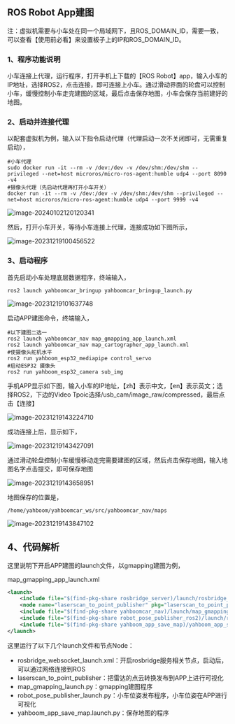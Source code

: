 ## ROS Robot App建图

注：虚拟机需要与小车处在同一个局域网下，且ROS_DOMAIN_ID，需要一致，可以查看【使用前必看】来设置板子上的IP和ROS_DOMAIN_ID。

### 1、程序功能说明

小车连接上代理，运行程序，打开手机上下载的【ROS Robot】app，输入小车的IP地址，选择ROS2，点击连接，即可连接上小车。通过滑动界面的轮盘可以控制小车，缓慢控制小车走完建图的区域，最后点击保存地图，小车会保存当前建好的地图。

### 2、**启动并连接代理**

以配套虚拟机为例，输入以下指令启动代理（代理启动一次不关闭即可，无需重复启动），

```shell
#小车代理
sudo docker run -it --rm -v /dev:/dev -v /dev/shm:/dev/shm --privileged --net=host microros/micro-ros-agent:humble udp4 --port 8090 -v4
#摄像头代理（先启动代理再打开小车开关）
docker run -it --rm -v /dev:/dev -v /dev/shm:/dev/shm --privileged --net=host microros/micro-ros-agent:humble udp4 --port 9999 -v4
```

![image-20240102120120341](image-20240102120120341.png)

然后，打开小车开关，等待小车连接上代理，连接成功如下图所示，

![image-20231219100456522](image-20231219100456522.png)

### 3、启动程序

首先启动小车处理底层数据程序，终端输入，

```shell
ros2 launch yahboomcar_bringup yahboomcar_bringup_launch.py
```

![image-20231219101637748](image-20231219101637748.png)

启动APP建图命令，终端输入，

```shell
#以下建图二选一
ros2 launch yahboomcar_nav map_gmapping_app_launch.xml
ros2 launch yahboomcar_nav map_cartographer_app_launch.xml
#使摄像头舵机水平
ros2 run yahboom_esp32_mediapipe control_servo
#启动ESP32 摄像头
ros2 run yahboom_esp32_camera sub_img
```

手机APP显示如下图，输入小车的IP地址，【zh】表示中文，【en】表示英文；选择ROS2，下边的Video Tpoic选择/usb_cam/image_raw/compressed，最后点击【连接】

![image-20231219143224710](image-20231219143224710.png)

成功连接上后，显示如下，

![image-20231219143427091](image-20231219143427091.png)

通过滑动轮盘控制小车缓慢移动走完需要建图的区域，然后点击保存地图，输入地图名字点击提交，即可保存地图

![image-20231219143658951](image-20231219143658951.png)

地图保存的位置是，

```
/home/yahboom/yahboomcar_ws/src/yahboomcar_nav/maps
```

![image-20231219143847102](image-20231219143847102.png)

## 4、代码解析

这里说明下开启APP建图的launch文件，以gmapping建图为例，

map_gmapping_app_launch.xml

```xml
<launch>
    <include file="$(find-pkg-share rosbridge_server)/launch/rosbridge_websocket_launch.xml"/>
    <node name="laserscan_to_point_publisher" pkg="laserscan_to_point_publisher" exec="laserscan_to_point_publisher"/>
    <include file="$(find-pkg-share yahboomcar_nav)/launch/map_gmapping_launch.py"/>
    <include file="$(find-pkg-share robot_pose_publisher_ros2)/launch/robot_pose_publisher_launch.py"/>
    <include file="$(find-pkg-share yahboom_app_save_map)/yahboom_app_save_map.launch.py"/>
</launch>
```

这里运行了以下几个launch文件和节点Node：

- rosbridge_websocket_launch.xml：开启rosbridge服务相关节点，启动后，可以通过网络连接到ROS
- laserscan_to_point_publisher：把雷达的点云转换发布到APP上进行可视化
- map_gmapping_launch.py：gmapping建图程序
- robot_pose_publisher_launch.py：小车位姿发布程序，小车位姿在APP进行可视化
- yahboom_app_save_map.launch.py：保存地图的程序

